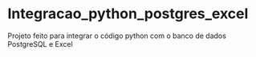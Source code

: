 # Integracao_python_postgres_excel
Projeto feito para integrar o código python com o banco de dados PostgreSQL e Excel
